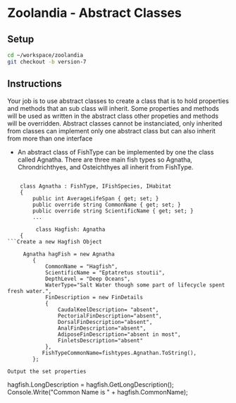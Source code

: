 # Zoolandia - Abstract Classes

## Setup

```bash
cd ~/workspace/zoolandia
git checkout -b version-7
```

## Instructions

Your job is to use abstract classes to create a class that is to hold properties and methods that an sub class will inherit. Some properties and methods will
be used as written in the abstract class other propeties and methods will be overridden. Abstract classes cannot be instanciated, only inherited from
classes can implement only one abstract class but can also inherit from more than one interface

* An abstract class of FishType can be implemented by one the class called Agnatha. There are three main fish types so Agnatha, Chrondrichthyes,
and Osteichthyes all inherit from FishType.
```

    class Agnatha : FishType, IFishSpecies, IHabitat
    {
        public int AverageLifeSpan { get; set; }
        public override string CommonName { get; set; }
        public override string ScientificName { get; set; }
        ...
        
         class Hagfish: Agnatha
    {
```Create a new Hagfish Object
```
         Agnatha hagFish = new Agnatha
            {
                CommonName = "Hagfish",
                ScientificName = "Eptatretus stoutii",
                DepthLevel = "Deep Oceans",
                WaterType="Salt Water though some part of lifecycle spent fresh water.",
                FinDescription = new FinDetails
                {
                    CaudalKeelDescription= "absent",
                    PectorialFinDescription="absent",
                    DorsalFinDescription="absent",
                    AnalFinDescription="absent",
                    AdiposeFinDescription="absent in most",
                    FinletsDescription="absent"
                },
               FishTypeCommonName=fishtypes.Agnathan.ToString(),
            };
```
Output the set properties

```
 hagfish.LongDescription = hagfish.GetLongDescription();
 Console.Write("Common Name is " + hagfish.CommonName);
```
